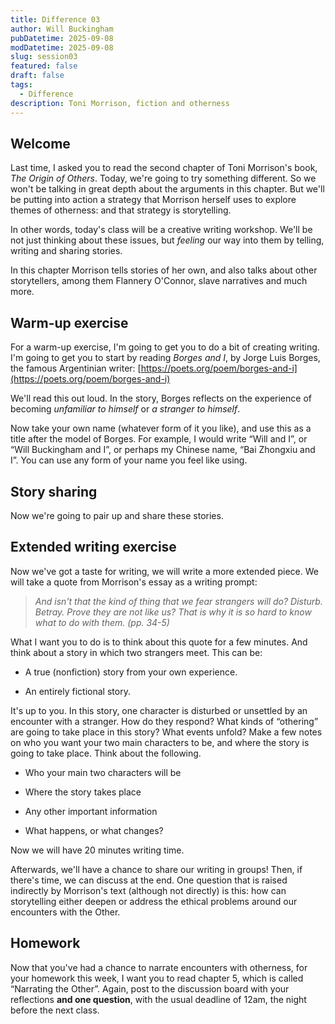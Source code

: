 ```yaml
---
title: Difference 03
author: Will Buckingham
pubDatetime: 2025-09-08
modDatetime: 2025-09-08
slug: session03
featured: false
draft: false
tags:
  - Difference
description: Toni Morrison, fiction and otherness
---
```

## Welcome

Last time, I asked you to read the second chapter of Toni Morrison's book, *The Origin of Others*. Today, we're going to try something different. So we won't be talking in great depth about the arguments in this chapter. But we'll be putting into action a strategy that Morrison herself uses to explore themes of otherness: and that strategy is storytelling.

In other words, today's class will be a creative writing workshop. We'll be not just thinking about these issues, but *feeling* our way into them by telling, writing and sharing stories.

In this chapter Morrison tells stories of her own, and also talks about other storytellers, among them Flannery O'Connor, slave narratives and much more.

## Warm-up exercise

For a warm-up exercise, I'm going to get you to do a bit of creating writing. I'm going to get you to start by reading *Borges and I*, by Jorge Luis Borges, the famous Argentinian writer: [https://poets.org/poem/borges-and-i](https://poets.org/poem/borges-and-i)

We'll read this out loud. In the story, Borges reflects on the experience of becoming *unfamiliar to himself* or *a stranger to himself*.

Now take your own name (whatever form of it you like), and use this as a title after the model of Borges. For example, I would write “Will and I”, or “Will Buckingham and I”, or perhaps my Chinese name, “Bai Zhongxiu and I”. You can use any form of your name you feel like using.

## Story sharing

Now we're going to pair up and share these stories.

## Extended writing exercise

Now we've got a taste for writing, we will write a more extended piece. We will take a quote from Morrison's essay as a writing prompt:

> *And isn't that the kind of thing that we fear strangers will do? Disturb. Betray. Prove they are not like us? That is why it is so hard to know what to do with them. (pp. 34-5)*

What I want you to do is to think about this quote for a few minutes. And think about a story in which two strangers meet. This can be:

* A true (nonfiction) story from your own experience.

* An entirely fictional story.

It's up to you. In this story, one character is disturbed or unsettled by an encounter with a stranger. How do they respond? What kinds of “othering” are going to take place in this story? What events unfold? Make a few notes on who you want your two main characters to be, and where the story is going to take place. Think about the following.

* Who your main two characters will be

* Where the story takes place

* Any other important information

* What happens, or what changes?

Now we will have 20 minutes writing time.

Afterwards, we'll have a chance to share our writing in groups! Then, if there's time, we can discuss at the end. One question that is raised indirectly by Morrison's text (although not directly) is this: how can storytelling either deepen or address the ethical problems around our encounters with the Other.

## Homework

Now that you've had a chance to narrate encounters with otherness, for your homework this week, I want you to read chapter 5, which is called “Narrating the Other”. Again, post to the discussion board with your reflections **and one question**, with the usual deadline of 12am, the night before the next class.
